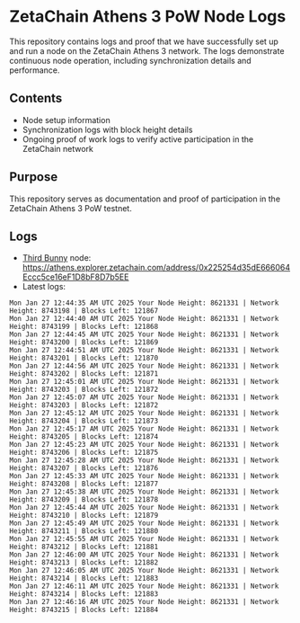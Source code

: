# ZetaChain Athens 3 PoW Node Logs
This repository contains logs and proof that we have successfully set up and run a node on the ZetaChain Athens 3 network. The logs demonstrate continuous node operation, including synchronization details and performance.

## Contents
- Node setup information
- Synchronization logs with block height details
- Ongoing proof of work logs to verify active participation in the ZetaChain network

## Purpose
This repository serves as documentation and proof of participation in the ZetaChain Athens 3 PoW testnet.

## Logs

- [Third Bunny](https://thirdbunny.xyz/) node: https://athens.explorer.zetachain.com/address/0x225254d35dE666064Eccc5ce16eF1D8bF8D7b5EE
- Latest logs:
```
Mon Jan 27 12:44:35 AM UTC 2025 Your Node Height: 8621331 | Network Height: 8743198 | Blocks Left: 121867
Mon Jan 27 12:44:40 AM UTC 2025 Your Node Height: 8621331 | Network Height: 8743199 | Blocks Left: 121868
Mon Jan 27 12:44:45 AM UTC 2025 Your Node Height: 8621331 | Network Height: 8743200 | Blocks Left: 121869
Mon Jan 27 12:44:51 AM UTC 2025 Your Node Height: 8621331 | Network Height: 8743201 | Blocks Left: 121870
Mon Jan 27 12:44:56 AM UTC 2025 Your Node Height: 8621331 | Network Height: 8743202 | Blocks Left: 121871
Mon Jan 27 12:45:01 AM UTC 2025 Your Node Height: 8621331 | Network Height: 8743203 | Blocks Left: 121872
Mon Jan 27 12:45:07 AM UTC 2025 Your Node Height: 8621331 | Network Height: 8743203 | Blocks Left: 121872
Mon Jan 27 12:45:12 AM UTC 2025 Your Node Height: 8621331 | Network Height: 8743204 | Blocks Left: 121873
Mon Jan 27 12:45:17 AM UTC 2025 Your Node Height: 8621331 | Network Height: 8743205 | Blocks Left: 121874
Mon Jan 27 12:45:23 AM UTC 2025 Your Node Height: 8621331 | Network Height: 8743206 | Blocks Left: 121875
Mon Jan 27 12:45:28 AM UTC 2025 Your Node Height: 8621331 | Network Height: 8743207 | Blocks Left: 121876
Mon Jan 27 12:45:33 AM UTC 2025 Your Node Height: 8621331 | Network Height: 8743208 | Blocks Left: 121877
Mon Jan 27 12:45:38 AM UTC 2025 Your Node Height: 8621331 | Network Height: 8743209 | Blocks Left: 121878
Mon Jan 27 12:45:44 AM UTC 2025 Your Node Height: 8621331 | Network Height: 8743210 | Blocks Left: 121879
Mon Jan 27 12:45:49 AM UTC 2025 Your Node Height: 8621331 | Network Height: 8743211 | Blocks Left: 121880
Mon Jan 27 12:45:55 AM UTC 2025 Your Node Height: 8621331 | Network Height: 8743212 | Blocks Left: 121881
Mon Jan 27 12:46:00 AM UTC 2025 Your Node Height: 8621331 | Network Height: 8743213 | Blocks Left: 121882
Mon Jan 27 12:46:05 AM UTC 2025 Your Node Height: 8621331 | Network Height: 8743214 | Blocks Left: 121883
Mon Jan 27 12:46:11 AM UTC 2025 Your Node Height: 8621331 | Network Height: 8743214 | Blocks Left: 121883
Mon Jan 27 12:46:16 AM UTC 2025 Your Node Height: 8621331 | Network Height: 8743215 | Blocks Left: 121884
```

